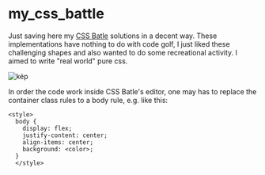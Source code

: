 # my_css_battle

Just saving here my [CSS Batle](https://cssbattle.dev/) solutions in a decent way.
These implementations have nothing to do with code golf, I just liked these challenging shapes and also wanted to do some recreational activity. I aimed to write "real world" pure css.

![kép](https://github.com/ttapupy/my_css_battle/assets/23095938/37a85fd3-021a-4773-a455-e3c7d60031b4)


In order the code work inside CSS Batle's editor, one may has to replace the container class rules to a body rule, e.g. like this:

    <style>
      body {
        display: flex;
        justify-content: center;
        align-items: center;
        background: <color>;
      }
      </style>

